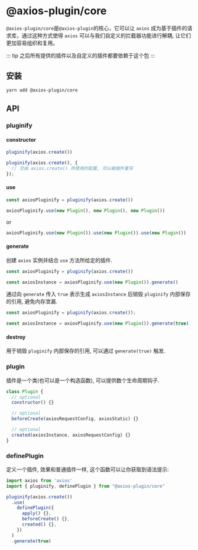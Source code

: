 # @axios-plugin/core
`@axios-plugin/core`是`@axios-plugin`的核心，它可以让 `axios` 成为基于插件的请求库，通过这种方式使得 `axios` 可以与我们自定义的拦截器功能进行解耦, 让它们更加容易组织和复用。

::: tip
之后所有提供的插件以及自定义的插件都要依赖于这个包
:::

## 安装
```bash
yarn add @axios-plugin/core
```


## API
### pluginify

#### constructor

```javascript
pluginify(axios.create())
```

```javascript
pluginify(axios.create(), {
  // 交由 axios.create() 所使用的配置, 可以被插件重写
});
```

#### use

```javascript
const axiosPluginify = pluginify(axios.create())

axiosPluginify.use(new Plugin(), new Plugin(), new Plugin())
```

or

```javascript
axiosPluginify.use(new Plugin()).use(new Plugin()).use(new Plugin())
```

#### generate

创建 `axios` 实例并结合 `use` 方法所给定的插件.

```javascript
const axiosPluginify = pluginify(axios.create())

const axiosInstance = axiosPluginify.use(new Plugin()).generate()
```

通过向 `generate` 传入 `true` 表示生成 `axiosInstance` 后销毁 `pluginify` 内部保存的引用, 避免内存泄漏.

```javascript
const axiosPluginify = pluginify(axios.create());

const axiosInstance = axiosPluginify.use(new Plugin()).generate(true)
```

#### destroy

用于销毁 `pluginify` 内部保存的引用, 可以通过 `generate(true)` 触发.

### plugin

插件是一个类(也可以是一个构造函数), 可以提供数个生命周期钩子.

```javascript
class Plugin {
  // optional
  constructor() {}

  // optional
  beforeCreate(axiosRequestConfig, axiosStatic) {}

  // optional
  created(axiosInstance, axiosRequestConfig) {}
}
```

### definePlugin

定义一个插件, 效果和普通插件一样, 这个函数可以让你获取到语法提示:

```javascript
import axios from 'axios'
import { pluginify, definePlugin } from "@axios-plugin/core"

pluginify(axios.create())
  .use(
    definePlugin({
      apply() {},
      beforeCreate() {},
      created() {},
    })
  )
  .generate(true)
```
